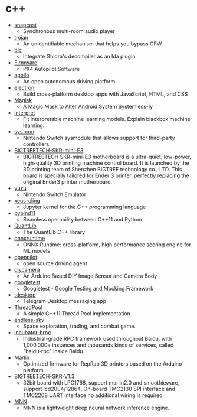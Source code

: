 # c++
- [snapcast](https://github.com/badaix/snapcast)
  - Synchronous multi-room audio player
- [trojan](https://github.com/trojan-gfw/trojan)
  - An unidentifiable mechanism that helps you bypass GFW.
- [blc](https://github.com/cseagle/blc)
  - Integrate Ghidra's decompiler as an Ida plugin
- [Firmware](https://github.com/PX4/Firmware)
  - PX4 Autopilot Software
- [apollo](https://github.com/ApolloAuto/apollo)
  - An open autonomous driving platform
- [electron](https://github.com/electron/electron)
  - Build cross-platform desktop apps with JavaScript, HTML, and CSS
- [Magisk](https://github.com/topjohnwu/Magisk)
  - A Magic Mask to Alter Android System Systemless-ly
- [interpret](https://github.com/interpretml/interpret)
  - Fit interpretable machine learning models. Explain blackbox machine learning.
- [sys-con](https://github.com/cathery/sys-con)
  - Nintendo Switch sysmodule that allows support for third-party controllers
- [BIGTREETECH-SKR-mini-E3](https://github.com/bigtreetech/BIGTREETECH-SKR-mini-E3)
  - BIGTREETECH SKR-mini-E3 motherboard is a ultra-quiet, low-power, high-quality 3D printing machine control board. It is launched by the 3D printing team of Shenzhen BIGTREE technology co., LTD. This board is specially tailored for Ender 3 printer, perfectly replacing the original Ender3 printer motherboard.
- [yuzu](https://github.com/yuzu-emu/yuzu)
  - Nintendo Switch Emulator
- [xeus-cling](https://github.com/jupyter-xeus/xeus-cling)
  - Jupyter kernel for the C++ programming language
- [pybind11](https://github.com/pybind/pybind11)
  - Seamless operability between C++11 and Python
- [QuantLib](https://github.com/lballabio/QuantLib)
  - The QuantLib C++ library
- [onnxruntime](https://github.com/microsoft/onnxruntime)
  - ONNX Runtime: cross-platform, high performance scoring engine for ML models
- [openpilot](https://github.com/commaai/openpilot)
  - open source driving agent
- [diycamera](https://github.com/IdleHandsProject/diycamera)
  - An Arduino Based DIY Image Sensor and Camera Body
- [googletest](https://github.com/google/googletest)
  - Googletest - Google Testing and Mocking Framework
- [tdesktop](https://github.com/telegramdesktop/tdesktop)
  - Telegram Desktop messaging app
- [ThreadPool](https://github.com/progschj/ThreadPool)
  - A simple C++11 Thread Pool implementation
- [endless-sky](https://github.com/endless-sky/endless-sky)
  - Space exploration, trading, and combat game.
- [incubator-brpc](https://github.com/apache/incubator-brpc)
  - Industrial-grade RPC framework used throughout Baidu, with 1,000,000+ instances and thousands kinds of services, called "baidu-rpc" inside Baidu.
- [Marlin](https://github.com/MarlinFirmware/Marlin)
  - Optimized firmware for RepRap 3D printers based on the Arduino platform.
- [BIGTREETECH-SKR-V1.3](https://github.com/bigtreetech/BIGTREETECH-SKR-V1.3)
  - 32bit board with LPC1768, support marlin2.0 and smoothieware, support lcd2004/12864, On-board TMC2130 SPI interface and TMC2208 UART interface no additional wiring is required
- [MNN](https://github.com/alibaba/MNN)
  - MNN is a lightweight deep neural network inference engine.

